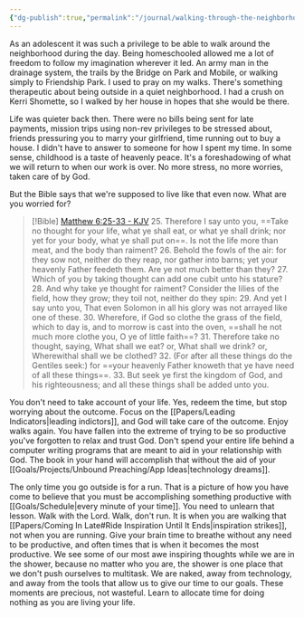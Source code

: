 ```yaml
---
{"dg-publish":true,"permalink":"/journal/walking-through-the-neighborhood/","tags":["journal"],"created":"Apr 20, 2023, 12:22 PM"}
---
```



As an adolescent it was such a privilege to be able to walk around the neighborhood during the day. Being homeschooled allowed me a lot of freedom to follow my imagination wherever it led. An army man in the drainage system, the trails by the Bridge on Park and Mobile, or walking simply to Friendship Park. I used to pray on my walks. There's something therapeutic about being outside in a quiet neighborhood. I had a crush on Kerri Shomette, so I walked by her house in hopes that she would be there.

Life was quieter back then. There were no bills being sent for late payments, mission trips using non-rev privileges to be stressed about, friends pressuring you to marry your girlfriend, time running out to buy a house. I didn't have to answer to someone for how I spent my time. In some sense, childhood is a taste of heavenly peace. It's a foreshadowing of what we will return to when our work is over. No more stress, no more worries, taken care of by God.

But the Bible says that we're supposed to live like that even now. What are you worried for?

> [!Bible] [Matthew 6:25-33 - KJV](https://bible-api.com/matthew+6:25-33?translation=kjv)
> 25. Therefore I say unto you, ==Take no thought for your life, what ye shall eat, or what ye shall drink; nor yet for your body, what ye shall put on==. Is not the life more than meat, and the body than raiment?
> 26. Behold the fowls of the air: for they sow not, neither do they reap, nor gather into barns; yet your heavenly Father feedeth them. Are ye not much better than they?
> 27. Which of you by taking thought can add one cubit unto his stature?
> 28. And why take ye thought for raiment? Consider the lilies of the field, how they grow; they toil not, neither do they spin:
> 29. And yet I say unto you, That even Solomon in all his glory was not arrayed like one of these.
> 30. Wherefore, if God so clothe the grass of the field, which to day is, and to morrow is cast into the oven, ==shall he not much more clothe you, O ye of little faith==?
> 31. Therefore take no thought, saying, What shall we eat? or, What shall we drink? or, Wherewithal shall we be clothed?
> 32. (For after all these things do the Gentiles seek:) for ==your heavenly Father knoweth that ye have need of all these things==.
> 33. But seek ye first the kingdom of God, and his righteousness; and all these things shall be added unto you.

You don't need to take account of your life. Yes, redeem the time, but stop worrying about the outcome. Focus on the [[Papers/Leading Indicators\|leading indictors]], and God will take care of the outcome. Enjoy walks again. You have fallen into the extreme of trying to be so productive you've forgotten to relax and trust God. Don't spend your entire life behind a computer writing programs that are meant to aid in your relationship with God. The book in your hand will accomplish that without the aid of your [[Goals/Projects/Unbound Preaching/App Ideas\|technology dreams]].

The only time you go outside is for a run. That is a picture of how you have come to believe that you must be accomplishing something productive with [[Goals/Schedule\|every minute of your time]]. You need to unlearn that lesson. Walk with the Lord. Walk, don't run. It is when you are walking that [[Papers/Coming In Late#Ride Inspiration Until It Ends\|inspiration strikes]], not when you are running. Give your brain time to breathe without any need to be productive, and often times that is when it becomes the most productive. We see some of our most awe inspiring thoughts while we are in the shower, because no matter who you are, the shower is one place that we don't push ourselves to multitask. We are naked, away from technology, and away from the tools that allow us to give our time to our goals. These moments are precious, not wasteful. Learn to allocate time for doing nothing as you are living your life.